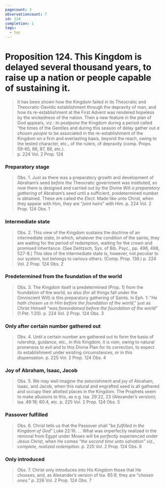 ```yaml
---
pagecount: 3
observationcount: 7
id: 124
completion: 1
tags:
  - toc
---
```

# Proposition 124. This Kingdom is delayed several thousand years, to raise up a nation or people capable of sustaining it.

>It has been shown how the Kingdom failed in its Theocratic and Theocratic-Davidic establishment through the depravity of man, and how its re-establishment at the First Advent was rendered hopeless by the wickedness of the nation. Then a new feature in the plan of God appears, viz.: *to postpone* the Kingdom during a period called “the times of the Gentiles and during this season of delay gather out *a chosen people* to be associated in the re-establishment of the Kingdom on a firm and everlasting basis, beyond the reach, owing to the tested character, etc., of the rulers, of depravity (comp. Props. 59-65, 86, 87, 88, etc.).     
>p. 224 Vol. 2 Prop. 124
### Preparatory stage
>Obs. 1. Just as there was a preparatory growth and development of Abraham’s seed *before* the Theocratic government was instituted, so now there is designed and carried out by the Divine Will *a preparatory gathering* of Abraham’s seed until a sufficient, predetermined number is obtained. These are called *the Elect*. Made like unto Christ, when they appear with Him, they are “*joint heirs*” with Him.
>p. 224 Vol. 2 Prop. 124 Obs. 1
### Intermediate state
>Obs. 2. This view of the Kingdom sustains the doctrine of an intermediate state, in which, whatever the condition of the saints, they are waiting for the period of redemption, waiting for the crown and promised inheritance. (See Delitzsch, Sys. of Bib. Psyc., pp. 496, 498, 527-8.) This idea of the intermediate state is, however, not peculiar to our system, but belongs to various others. (Comp. Prop. 136.)
>p. 224 Vol. 2 Prop. 124 Obs. 2
### Predetermined from the foundation of the world
>Obs. 3. The Kingdom itself is predetermined (Prop. 1) from the foundation of the world, so also (for all things fall under the Omniscient Will) is this preparatory gathering of Saints. In Eph. 1: “*He hath chosen us in Him before the foundation of the world*,” just as Christ Himself “*was foreordained before the foundation of the world*” (1 Pet. 1:20).
>p. 224 Vol. 2 Prop. 124 Obs. 3
### Only after certain number gathered out
>Obs. 4. Until a certain number are gathered out to form the basis of rulership, guidance, etc., in this Kingdom, it is *vain*, owing to natural proneness to evil and to this Divine Plan for its correction, to expect its establishment under existing circumstances, or in this dispensation.
>p. 225 Vol. 2 Prop. 124 Obs. 4
### Joy of Abraham, Isaac, Jacob
>Obs. 5. We may well imagine the astonishment and joy of Abraham, Isaac, and Jacob, when this natural and engrafted seed is all gathered and occupy their allotted places in the Kingdom. The Prophets seem to make allusions to this, as e.g. Isa. 29:22, 23 (Alexander’s version); Isa. 49:18; 60:4, etc.
>p. 225 Vol. 2 Prop. 124 Obs. 5
### Passover fulfilled
>Obs. 6. Christ tells us that the Passover shall “*be fulfilled in the Kingdom of God*” Luke 22:16.
>...
>What was imperfectly realized in the removal from Egypt under Moses will be *perfectly* experienced under Jesus Christ, when He comes “*the second time unto salvation*” *viz., complete, realized redemption*.
>p. 225 Vol. 2 Prop. 124 Obs. 6
### Only introduced
>Obs. 7. Christ only introduces into His Kingdom those that He chooses, and, as Alexander’s version of Isa. 65:9, they are “*chosen ones*.”
>p. 226 Vol. 2 Prop. 124 Obs. 7